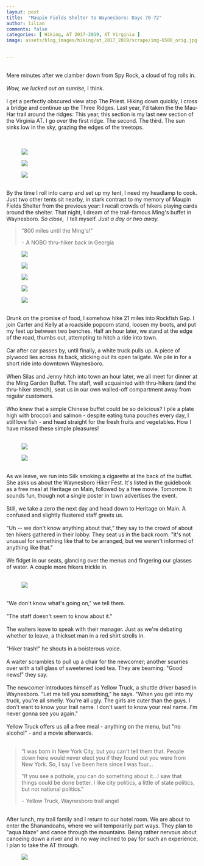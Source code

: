 ```yaml
---
layout: post  
title:  "Maupin Fields Shelter to Waynesboro: Days 70-72"  
author: lilian  
comments: false  
categories: [ Hiking, AT 2017-2019, AT Virginia ]   
image: assets/blog_images/hiking/at_2017_2019/scrape/img-6500_orig.jpg
                  

---
```

<br>Mere minutes after we clamber down from Spy Rock, a cloud of fog rolls in.<br><br><em>Wow, we lucked out on sunrise,</em> I think.<br><br>I get a perfectly obscured view atop The Priest. Hiking down quickly, I cross a bridge and continue up the Three Ridges. Last year, I'd taken the the Mau-Har trail around the ridges: This year, this section is my last new section of the Virginia AT. I go over the first ridge. The second. The third. The sun sinks low in the sky, grazing the edges of the treetops.<br><br><br>

<figure><img src="{{site.baseurl}}/assets/blog_images/hiking/at_2017_2019/scrape/img-6487_orig.jpg" ></figure>

<figure><img src="{{site.baseurl}}/assets/blog_images/hiking/at_2017_2019/scrape/img-6488_orig.jpg" ></figure>

<figure><img src="{{site.baseurl}}/assets/blog_images/hiking/at_2017_2019/scrape/img-6495_orig.jpg" ></figure>

<br>By the time I roll into camp and set up my tent, I need my headlamp to cook. Just two other tents sit nearby, in stark contrast to my memory of Maupin Fields Shelter from the previous year: I recall crowds of hikers playing cards around the shelter. That night, I dream of the trail-famous Ming's buffet in Waynesboro. <em>So close,</em>&nbsp; I tell myself. <em>Just a day or two away.</em><br>

<blockquote>"800 miles until the Ming's!"

⁃ A NOBO thru-hiker back in Georgia</blockquote>

<figure><img src="{{site.baseurl}}/assets/blog_images/hiking/at_2017_2019/scrape/img-6497_orig.jpg" ></figure>

<figure><img src="{{site.baseurl}}/assets/blog_images/hiking/at_2017_2019/scrape/img-6498_orig.jpg" ></figure>

<figure><img src="{{site.baseurl}}/assets/blog_images/hiking/at_2017_2019/scrape/img-6506_orig.jpg" ></figure>

<figure><img src="{{site.baseurl}}/assets/blog_images/hiking/at_2017_2019/scrape/img-6500_orig.jpg" ></figure>

<figure><img src="{{site.baseurl}}/assets/blog_images/hiking/at_2017_2019/scrape/img-6504_orig.jpg" ></figure>

<br>Drunk on the promise of food, I somehow hike 21 miles into Rockfish Gap. I join Carter and Kelly at a roadside popcorn stand, loosen my boots, and put my feet up between two benches. Half an hour later, we stand at the edge of the road, thumbs out, attempting to hitch a ride into town.<br><br>Car after car passes by, until finally, a white truck pulls up. A piece of plywood lies across its back, sticking out its open tailgate. We pile in for a short ride into downtown Waynesboro.<br><br>When Silas and Jenny hitch into town an hour later, we all meet for dinner at the Ming Garden Buffet. The staff, well acquainted with thru-hikers (and the thru-hiker stench), seat us in our own walled-off compartment away from regular customers.<br><br>Who knew that a simple Chinese buffet could be so delicious? I pile a plate high with broccoli and salmon - despite eating tuna pouches every day, I still love fish - and head straight for the fresh fruits and vegetables. How I have missed these simple pleasures!<br><br>

<figure><img src="{{site.baseurl}}/assets/blog_images/hiking/at_2017_2019/scrape/img-6514_orig.jpg" ></figure>

<figure><img src="{{site.baseurl}}/assets/blog_images/hiking/at_2017_2019/scrape/img-6516_orig.jpg" ></figure>

<br>As we leave, we run into Silk smoking a cigarette at the back of the buffet. She asks us about the Waynesboro Hiker Fest. It's listed in the guidebook as a free meal at Heritage on Main, followed by a free movie. Tomorrow. It sounds fun, though not a single poster in town advertises the event.<br><br>Still, we take a zero the next day and head down to Heritage on Main. A confused and slightly flustered staff greets us.<br><br>"Uh -- we don't know anything about that," they say to the crowd of about ten hikers gathered in their lobby. They seat us in the back room. "It's not unusual for something like that to be arranged, but we weren't informed of anything like that."<br><br>We fidget in our seats, glancing over the menus and fingering our glasses of water. A couple more hikers trickle in.<br><br>

<figure><img src="{{site.baseurl}}/assets/blog_images/hiking/at_2017_2019/scrape/img-6524_orig.jpg" ></figure>

<br>"We don't know what's going on," we tell them.<br><br>"The staff doesn't seem to know about it."<br><br>The waiters leave to speak with their manager. Just as we're debating whether to leave, a thickset man in a red shirt strolls in.<br><br>"Hiker trash!" he shouts in a boisterous voice.<br><br>A waiter scrambles to pull up a chair for the newcomer; another scurries over with a tall glass of sweetened iced tea. They are beaming. "Good news!" they say.<br><br>The newcomer introduces himself as Yellow Truck, a shuttle driver based in Waynesboro. "Let me tell you something," he says. "When you get into my truck, you're all smelly. You're all ugly. The girls are cuter than the guys. I don't want to know your trail name. I don't want to know your real name. I'm never gonna see you again."<br><br>Yellow Truck offers us all a free meal - anything on the menu, but "no alcohol" - and a movie afterwards. <br><br>

<blockquote>"I was born in New York City, but you can't tell them that. People down here would never elect you if they found out you were from New York. So, I say I've been here since I was four...

"If you see a pothole, you can do something about it...I saw that things could be done better. I like city politics, a little of state politics, but not national politics."

⁃ Yellow Truck, Waynesboro trail angel</blockquote>

<br>After lunch, my trail family and I return to our hotel room. We are about to enter the Shanandoahs, where we will temporarily part ways. They plan to "aqua blaze" and canoe through the mountains. Being rather nervous about canoeing down a river and in no way inclined to pay for such an experience, I plan to take the AT through. <br>

<figure><img src="{{site.baseurl}}/assets/blog_images/hiking/at_2017_2019/scrape/img-9518_4_orig.jpg" ></figure>